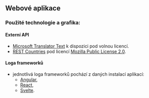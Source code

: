 ## Webové aplikace

### Použité technologie a grafika:

#### Externí API

- [Microsoft Translator Text](https://rapidapi.com/microsoft-azure-org-microsoft-cognitive-services/api/microsoft-translator-text) k dispozici pod volnou licencí.
- [REST Countries](https://restcountries.com/) pod licencí [Mozilla Public License 2.0](https://gitlab.com/restcountries/restcountries/-/blob/master/LICENSE).

#### Loga frameworků

- jednotlivá loga frameworků pochází z daných instalací aplikací:
  - [Angular](https://www.npmjs.com/package/@angular/create),
  - [React](https://vitejs.dev/guide/),
  - [Svelte](https://vitejs.dev/guide/).

